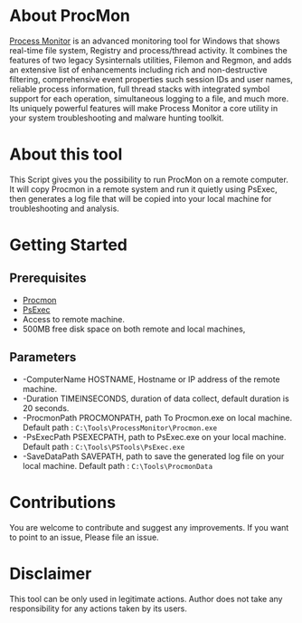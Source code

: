 # About ProcMon

[Process Monitor](https://docs.microsoft.com/en-us/sysinternals/downloads/procmon) is an advanced monitoring tool for Windows that shows real-time file system, Registry and process/thread activity. It combines the features of two legacy Sysinternals utilities, Filemon and Regmon, and adds an extensive list of enhancements including rich and non-destructive filtering, comprehensive event properties such session IDs and user names, reliable process information, full thread stacks with integrated symbol support for each operation, simultaneous logging to a file, and much more. Its uniquely powerful features will make Process Monitor a core utility in your system troubleshooting and malware hunting toolkit.

# About this tool

This Script gives you the possibility to run ProcMon on a remote computer.
It will copy Procmon in a remote system and run it quietly using PsExec, then generates a log file that will be copied into your local machine for troubleshooting and analysis.

# Getting Started

## Prerequisites

* [Procmon](https://docs.microsoft.com/en-us/sysinternals/downloads/procmon)
* [PsExec](https://docs.microsoft.com/en-us/sysinternals/downloads/psexec)
* Access to remote machine.
* 500MB free disk space on both remote and local machines,

## Parameters

* -ComputerName HOSTNAME, Hostname or IP address of the remote machine.
* -Duration TIMEINSECONDS, duration of data collect, default duration is 20 seconds.
* -ProcmonPath PROCMONPATH, path To Procmon.exe on local machine.
Default path :  ```C:\Tools\ProcessMonitor\Procmon.exe```
* -PsExecPath PSEXECPATH, path to PsExec.exe on your local machine.
Default path :  ```C:\Tools\PSTools\PsExec.exe ```
* -SaveDataPath SAVEPATH, path to save the generated log file on your local machine.
Default path :  ```C:\Tools\ProcmonData```

# Contributions
You are welcome to contribute and suggest any improvements. If you want to point to an issue, Please file an issue.

# Disclaimer
This tool can be only used in legitimate actions.
Author does not take any responsibility for any actions taken by its users.
